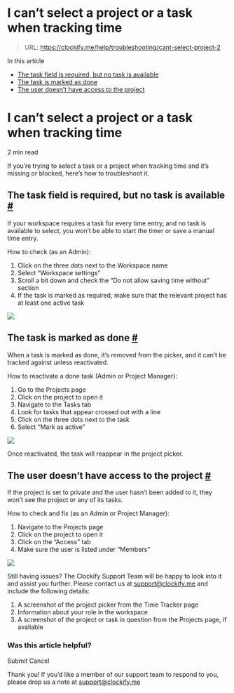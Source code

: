 # I can’t select a project or a task when tracking time

> URL: https://clockify.me/help/troubleshooting/cant-select-project-2

In this article

* [The task field is required, but no task is available](#the-task-field-is-required-but-no-task-is-available)
* [The task is marked as done](#the-task-is-marked-as-done)
* [The user doesn’t have access to the project](#the-user-doesn’t-have-access-to-the-project)

# I can’t select a project or a task when tracking time

2 min read

If you’re trying to select a task or a project when tracking time and it’s missing or blocked, here’s how to troubleshoot it.

## The task field is required, but no task is available [#](#the-task-field-is-required-but-no-task-is-available)

If your workspace requires a task for every time entry, and no task is available to select, you won’t be able to start the timer or save a manual time entry.

How to check (as an Admin):

1. Click on the three dots next to the Workspace name
2. Select “Workspace settings”
3. Scroll a bit down and check the “Do not allow saving time without” section
4. If the task is marked as required, make sure that the relevant project has at least one active task

![](https://clockify.me/help/wp-content/uploads/2025/06/AD_4nXePee8PA66OXuQP0sfn0yC4ApsvcEDzMg7klnFb9hHo3YVL6Chwqv-nI7Wj3s3lmfsDTw08gsjLt6tse3x39_g0qICoMNJnQxTKcKe2erTUpejxbLaZU5R87tWJTMOriERLamp9.png)

## The task is marked as done [#](#the-task-is-marked-as-done)

When a task is marked as done, it’s removed from the picker, and it can’t be tracked against unless reactivated.

How to reactivate a done task (Admin or Project Manager):

1. Go to the Projects page
2. Click on the project to open it
3. Navigate to the Tasks tab
4. Look for tasks that appear crossed out with a line
5. Click on the three dots next to the task
6. Select “Mark as active”

![](https://clockify.me/help/wp-content/uploads/2025/06/AD_4nXeCjqNogue1UbQcUlf8X9nGy_xtQPDJ8AnCcho9BYzKAmr0D1FzNoyuqalVE7Z15cs7uSkorrFDR-QV4y7v663rahHxorHsi83XkLfPZQ-bLAKsLyL-3YVGDzWOcgMQ63Onf0-Y.png)

Once reactivated, the task will reappear in the project picker.

## The user doesn’t have access to the project [#](#the-user-doesnt-have-access-to-the-project)

If the project is set to private and the user hasn’t been added to it, they won’t see the project or any of its tasks.

How to check and fix (as an Admin or Project Manager):

1. Navigate to the Projects page
2. Click on the project to open it
3. Click on the “Access” tab
4. Make sure the user is listed under “Members”

![](https://clockify.me/help/wp-content/uploads/2025/06/AD_4nXdttItLrJawoOz7EsB885m-d17pPJEObWrojm6TXen5GOuD2xTacCX7VJU4ulyF9AK2e1igdB7eWtub8vG5g3pRuvNYlJXuy-CHgXqLkBprcS2lGkPeUTcgPgXg1S9qlP67xGsj.png)

Still having issues? The Clockify Support Team will be happy to look into it and assist you further. Please contact us at support@clockify.me and include the following details:

1. A screenshot of the project picker from the Time Tracker page
2. Information about your role in the workspace
3. A screenshot of the project or task in question from the Projects page, if available

### Was this article helpful?

Submit
Cancel

Thank you! If you’d like a member of our support team to respond to you, please drop us a note at support@clockify.me